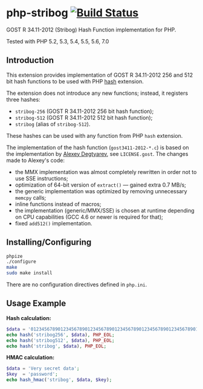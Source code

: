 # php-stribog [![Build Status](https://travis-ci.org/sjinks/php-stribog.png?branch=master)](https://travis-ci.org/sjinks/php-stribog)

GOST R 34.11-2012 (Stribog) Hash Function implementation for PHP.

Tested with PHP 5.2, 5.3, 5.4, 5.5, 5.6, 7.0

## Introduction

This extension provides implementation of GOST R 34.11-2012 256 and 512 bit hash functions to be used with PHP [hash](http://php.net/hash) extension.

The extension does not introduce any new functions; instead, it registers three hashes:
  * `stribog-256` (GOST R 34.11-2012 256 bit hash function);
  * `stribog-512` (GOST R 34.11-2012 512 bit hash function);
  * `stribog` (alias of `stribog-512`).

These hashes can be used with any function from PHP `hash` extension.

The implementation of the hash function (`gost3411-2012-*.c`) is based on the implementation by [Alexey Degtyarev](https://www.streebog.net/en/), see `LICENSE.gost`.
The changes made to Alexey's code:
  * the MMX implementation was almost completely rewritten in order not to use SSE instructions;
  * optimization of 64-bit version of `extract()` — gained extra 0.7 MB/s;
  * the generic implementation was optimized by removing unnecessary `memcpy` calls;
  * inline functions instead of macros;
  * the implementation (generic/MMX/SSE) is chosen at runtime depending on CPU capabilities (GCC 4.6 or newer is required for that);
  * fixed `add512()` implementation.

## Installing/Configuring

```bash
phpize
./configure
make
sudo make install
```

There are no configuration directives defined in `php.ini`.

## Usage Example

**Hash calculation:**

```php
$data = '012345678901234567890123456789012345678901234567890123456789012';
echo hash('stribog256', $data), PHP_EOL;
echo hash('stribog512', $data), PHP_EOL;
echo hash('stribog', $data), PHP_EOL;
```

**HMAC calculation:**

```php
$data = 'Very secret data';
$key  = 'password';
echo hash_hmac('stribog', $data, $key);
```
